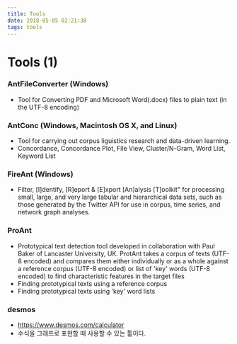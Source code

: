 ```yaml
---
title: Tools
date: 2018-05-05 02:21:38
tags: tools
---
```



# Tools \(1\)

### AntFileConverter \(Windows\)

* Tool for Converting PDF and Microsoft Word\(.docx\) files to plain text \(in the UTF-8 encoding\)

### AntConc \(Windows, Macintosh OS X, and Linux\)

* Tool for carrying out corpus liguistics research and data-driven learning.
* Concordance, Concordance Plot, File View, Cluster/N-Gram, Word List, Keyword List

### FireAnt \(Windows\)

* Filter, \[I\]dentify, \[R\]eport & \[E\]xport \[An\]alysis \[T\]oolkit" for processing small, large, and
  very large tabular and hierarchical data sets, such as those generated by the Twitter API for use in corpus, time
  series, and network graph analyses.

### ProAnt

* Prototypical text detection tool developed in collaboration with Paul Baker of Lancaster
  University, UK. ProtAnt takes a corpus of texts \(UTF-8 encoded\) and compares them either individually or as a
  whole against a reference corpus \(UTF-8 encoded\) or list of 'key' words \(UTF-8 encoded\) to find characteristic
  features in the target files
* Finding prototypical texts using a reference corpus
* Finding prototypical texts using 'key' word lists


### desmos

* https://www.desmos.com/calculator
* 수식을 그래프로 표현할 때 사용할 수 있는 툴이다.
